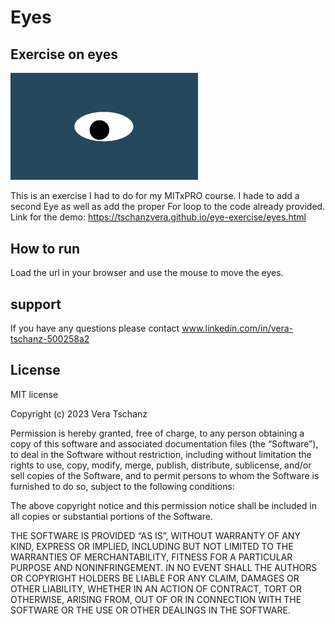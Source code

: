 # Eyes
## Exercise on eyes
<img src= "oneeye.png" width='300'/>

This is an exercise I had to do for my MITxPRO course. I hade to add a second Eye as well as add the proper For loop to the code already provided.
Link for the demo: https://tschanzvera.github.io/eye-exercise/eyes.html

## How to run

Load the url in your browser and use the mouse to move the eyes.

## support

If you have any questions please contact www.linkedin.com/in/vera-tschanz-500258a2

## License

MIT license

Copyright (c) 2023 Vera Tschanz

Permission is hereby granted, free of charge, to any person obtaining a copy of this software and associated documentation files (the “Software”), to deal in the Software without restriction, including without limitation the rights to use, copy, modify, merge, publish, distribute, sublicense, and/or sell copies of the Software, and to permit persons to whom the Software is furnished to do so, subject to the following conditions:

The above copyright notice and this permission notice shall be included in all copies or substantial portions of the Software.

THE SOFTWARE IS PROVIDED “AS IS”, WITHOUT WARRANTY OF ANY KIND, EXPRESS OR IMPLIED, INCLUDING BUT NOT LIMITED TO THE WARRANTIES OF MERCHANTABILITY, FITNESS FOR A PARTICULAR PURPOSE AND NONINFRINGEMENT. IN NO EVENT SHALL THE AUTHORS OR COPYRIGHT HOLDERS BE LIABLE FOR ANY CLAIM, DAMAGES OR OTHER LIABILITY, WHETHER IN AN ACTION OF CONTRACT, TORT OR OTHERWISE, ARISING FROM, OUT OF OR IN CONNECTION WITH THE SOFTWARE OR THE USE OR OTHER DEALINGS IN THE SOFTWARE.


